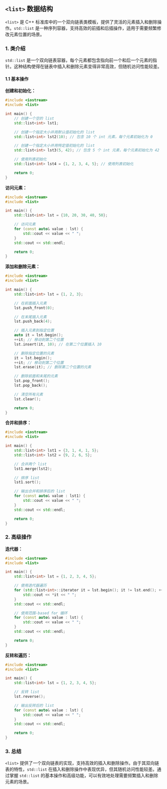 ## `<list>` 数据结构

`<list>` 是 C++ 标准库中的一个双向链表类模板，提供了灵活的元素插入和删除操作。`std::list` 是一种序列容器，支持高效的前插和后插操作，适用于需要频繁修改元素位置的场景。

### 1. **类介绍**

`std::list` 是一个双向链表容器，每个元素都包含指向前一个和后一个元素的指针。这种结构使得在链表中插入和删除元素变得非常高效，但随机访问性能较差。

#### 1.1 基本操作

**创建和初始化：**

```cpp
#include <iostream>
#include <list>

int main() {
    // 创建一个空的 list
    std::list<int> lst1;

    // 创建一个指定大小并用默认值初始化的 list
    std::list<int> lst2(10); // 包含 10 个 int 元素，每个元素初始化为 0

    // 创建一个指定大小并用特定值初始化的 list
    std::list<int> lst3(5, 42); // 包含 5 个 int 元素，每个元素初始化为 42

    // 使用列表初始化
    std::list<int> lst4 = {1, 2, 3, 4, 5}; // 使用列表初始化

    return 0;
}
```

**访问元素：**

```cpp
#include <iostream>
#include <list>

int main() {
    std::list<int> lst = {10, 20, 30, 40, 50};

    // 访问元素
    for (const auto& value : lst) {
        std::cout << value << " ";
    }
    std::cout << std::endl;

    return 0;
}
```

**添加和删除元素：**

```cpp
#include <iostream>
#include <list>

int main() {
    std::list<int> lst = {1, 2, 3};

    // 在前面插入元素
    lst.push_front(0);

    // 在末尾插入元素
    lst.push_back(4);

    // 插入元素到指定位置
    auto it = lst.begin();
    ++it; // 移动到第二个位置
    lst.insert(it, 10); // 在第二个位置插入 10

    // 删除指定位置的元素
    it = lst.begin();
    ++it; // 移动到第二个位置
    lst.erase(it); // 删除第二个位置的元素

    // 删除前面和末尾的元素
    lst.pop_front();
    lst.pop_back();

    // 清空所有元素
    lst.clear();

    return 0;
}
```

**合并和排序：**

```cpp
#include <iostream>
#include <list>

int main() {
    std::list<int> lst1 = {3, 1, 4, 1, 5};
    std::list<int> lst2 = {9, 2, 6, 5};

    // 合并两个 list
    lst1.merge(lst2);

    // 排序 list
    lst1.sort();

    // 输出合并和排序后的 list
    for (const auto& value : lst1) {
        std::cout << value << " ";
    }
    std::cout << std::endl;

    return 0;
}
```

### 2. **高级操作**

**迭代器：**

```cpp
#include <iostream>
#include <list>

int main() {
    std::list<int> lst = {1, 2, 3, 4, 5};

    // 使用迭代器遍历
    for (std::list<int>::iterator it = lst.begin(); it != lst.end(); ++it) {
        std::cout << *it << " ";
    }
    std::cout << std::endl;

    // 使用范围-based for 循环
    for (const auto& value : lst) {
        std::cout << value << " ";
    }
    std::cout << std::endl;

    return 0;
}
```

**反转和遍历：**

```cpp
#include <iostream>
#include <list>

int main() {
    std::list<int> lst = {1, 2, 3, 4, 5};

    // 反转 list
    lst.reverse();

    // 输出反转后的 list
    for (const auto& value : lst) {
        std::cout << value << " ";
    }
    std::cout << std::endl;

    return 0;
}
```

### 3. **总结**

`<list>` 提供了一个双向链表的实现，支持高效的插入和删除操作。由于其双向链表的特性，`std::list` 在插入和删除操作中表现优异，但其随机访问性能较差。通过掌握 `std::list` 的基本操作和高级功能，可以有效地处理需要频繁插入和删除元素的场景。